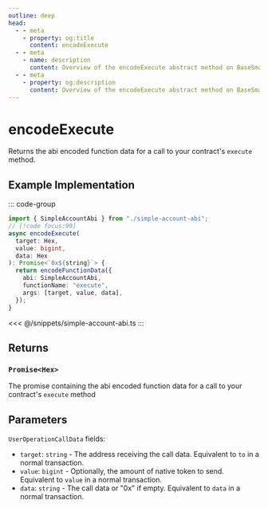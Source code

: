 ```yaml
---
outline: deep
head:
  - - meta
    - property: og:title
      content: encodeExecute
  - - meta
    - name: description
      content: Overview of the encodeExecute abstract method on BaseSmartContractAccount
  - - meta
    - property: og:description
      content: Overview of the encodeExecute abstract method on BaseSmartContractAccount
---
```


# encodeExecute

Returns the abi encoded function data for a call to your contract's `execute` method.

## Example Implementation

::: code-group

```ts [example.ts]
import { SimpleAccountAbi } from "./simple-account-abi";
// [!code focus:99]
async encodeExecute(
  target: Hex,
  value: bigint,
  data: Hex
): Promise<`0x${string}`> {
  return encodeFunctionData({
    abi: SimpleAccountAbi,
    functionName: "execute",
    args: [target, value, data],
  });
}
```

<<< @/snippets/simple-account-abi.ts
:::

## Returns

### `Promise<Hex>`

The promise containing the abi encoded function data for a call to your contract's `execute` method

## Parameters

`UserOperationCallData` fields:

- `target`: `string` - The address receiving the call data. Equivalent to `to` in a normal transaction.
- `value`: `bigint` - Optionally, the amount of native token to send. Equivalent to `value` in a normal transaction.
- `data`: `string` - The call data or "0x" if empty. Equivalent to `data` in a normal transaction.
